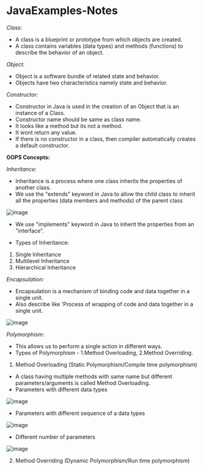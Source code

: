 # JavaExamples-Notes

*Class:*
- A class is a blueprint or prototype from which objects are created.
- A class contains variables (data types) and methods (functions) to describe the behavior of an object.


*Object:*
- Object is a software bundle of related state and behavior.
- Objects have two characteristics namely state and behavior.


*Constructor:*
- Constructor in Java is used in the creation of an Object that is an instance of a Class.
- Constructor name should be same as class name.
- It looks like a method but its not a method. 
- It wont return any value.
- If there is no constructor in a class, then compiler automatically creates a default constructor.


**OOPS Concepts:**

*Inheritance:*
- Inheritance is a process where one class inherits the properties of another class.
- We use the "extends" keyword in Java to allow the child class to inherit all the properties (data members and methods) of the parent class

![image](https://user-images.githubusercontent.com/33669698/210364843-ca6d2b3b-54ac-440f-84bc-7036a7082cef.png)

- We use "implements" keyword in Java to inherit the properties from an "interface".

- Types of Inheritance:
1. Single Inheritance
2. Multilevel Inheritance
3. Hierarchical Inheritance


*Encapsulation:*
- Encapsulation is a mechanism of binding code and data together in a single unit.
- Also describe like 'Process of wrapping of code and data together in a single unit.

![image](https://user-images.githubusercontent.com/33669698/210366223-ffc33e39-c8c0-4aec-977d-f4f4bdeac18f.png)


*Polymorphism:*
- This allows us to perform a single action in different ways.
- Types of Polymorphism - 1.Method Overloading, 2.Method Overriding.

1. Method Overloading (Static Polymorphism/Compile time polymorphism)
- A class having multiple methods with same name but different parameters/arguments is called Method Overloading.
- Parameters with different data types

![image](https://user-images.githubusercontent.com/33669698/210368053-c1cef82c-5e74-4a97-a2a0-2760ae6972d1.png)

- Parameters with different sequence of a data types

![image](https://user-images.githubusercontent.com/33669698/210368212-fee32f96-62e0-4513-8d98-e34b7f9e8c2d.png)

- Different number of parameters

![image](https://user-images.githubusercontent.com/33669698/210368588-ec77b9d5-e436-4537-9b10-c13f4e24e358.png)






2. Method Overriding (Dynamic Polymorphism/Run time polymorphism)







